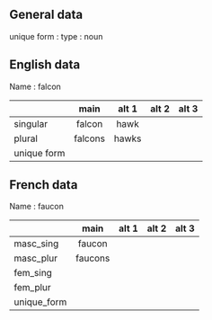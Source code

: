 ## General data

unique form :
type : noun

## English data

Name : falcon

|             |  main   | alt 1 | alt 2 | alt 3 |
| :---------- | :-----: | :---: | :---: | ----- |
| singular    | falcon  | hawk  |       |       |
| plural      | falcons | hawks |       |       |
| unique form |         |       |       |       |

## French data

Name : faucon

|             |  main   | alt 1 | alt 2 | alt 3 |
| :---------- | :-----: | :---: | :---: | :---: |
| masc_sing   | faucon  |       |       |       |
| masc_plur   | faucons |       |       |       |
| fem_sing    |         |       |       |       |
| fem_plur    |         |       |       |       |
| unique_form |         |       |       |       |


